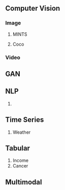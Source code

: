 ## Computer Vision

### Image
1. MINTS

2. Coco

### Video

## GAN

## NLP

1. 


## Time Series

1. Weather


## Tabular

1. Income
2. Cancer


## Multimodal

